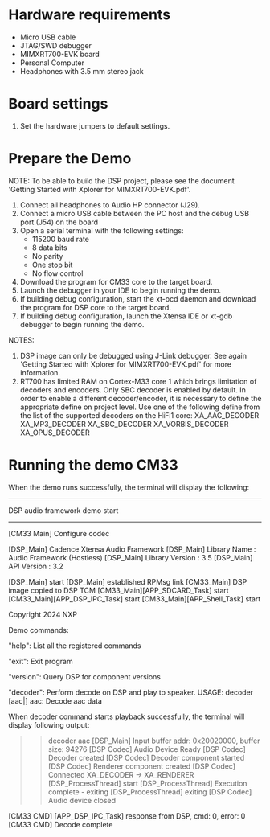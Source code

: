 Hardware requirements
=====================
- Micro USB cable
- JTAG/SWD debugger
- MIMXRT700-EVK board
- Personal Computer
- Headphones with 3.5 mm stereo jack

Board settings
==============
1. Set the hardware jumpers to default settings.

Prepare the Demo
================
NOTE: To be able to build the DSP project, please see the document
'Getting Started with Xplorer for MIMXRT700-EVK.pdf'.

1.  Connect all headphones to Audio HP connector (J29).
2.  Connect a micro USB cable between the PC host and the debug USB port (J54) on the board
3.  Open a serial terminal with the following settings:
    - 115200 baud rate
    - 8 data bits
    - No parity
    - One stop bit
    - No flow control
4.  Download the program for CM33 core to the target board.
5.  Launch the debugger in your IDE to begin running the demo.
6.  If building debug configuration, start the xt-ocd daemon and download the program for DSP core to the target board.
7.  If building debug configuration, launch the Xtensa IDE or xt-gdb debugger to
begin running the demo.

NOTES:
1. DSP image can only be debugged using J-Link debugger. See again 'Getting Started with Xplorer for MIMXRT700-EVK.pdf' for more information.
2. RT700 has limited RAM on Cortex-M33 core 1 which brings limitation of decoders and encoders. Only SBC decoder is enabled by default.
   In order to enable a different decoder/encoder, it is necessary to define the appropriate define on project level.
   Use one of the following define from the list of the supported decoders on the HiFi1 core:
   XA_AAC_DECODER
   XA_MP3_DECODER
   XA_SBC_DECODER
   XA_VORBIS_DECODER
   XA_OPUS_DECODER


Running the demo CM33
=====================
When the demo runs successfully, the terminal will display the following:

  ******************************
  DSP audio framework demo start
  ******************************

  [CM33 Main] Configure codec

  [DSP_Main] Cadence Xtensa Audio Framework
  [DSP_Main] Library Name    : Audio Framework (Hostless)
  [DSP_Main] Library Version : 3.5
  [DSP_Main] API Version     : 3.2

  [DSP_Main] start
  [DSP_Main] established RPMsg link
  [CM33_Main] DSP image copied to DSP TCM
  [CM33_Main][APP_SDCARD_Task] start
  [CM33_Main][APP_DSP_IPC_Task] start
  [CM33_Main][APP_Shell_Task] start

  Copyright  2024  NXP

Demo commands:

  "help": List all the registered commands

  "exit": Exit program

  "version": Query DSP for component versions

  "decoder": Perform decode on DSP and play to speaker.
    USAGE: decoder [aac|]
    aac:        Decode aac data

When decoder command starts playback successfully, the terminal will display following output:

  >> decoder aac
  [DSP_Main] Input buffer addr: 0x20020000, buffer size: 94276
  [DSP Codec] Audio Device Ready
  [DSP Codec] Decoder created
  [DSP Codec] Decoder component started
  [DSP Codec] Renderer component created
  [DSP Codec] Connected XA_DECODER -> XA_RENDERER
  [DSP_ProcessThread] start
  [DSP_ProcessThread] Execution complete - exiting
  [DSP_ProcessThread] exiting
  [DSP Codec] Audio device closed

  [CM33 CMD] [APP_DSP_IPC_Task] response from DSP, cmd: 0, error: 0
  [CM33 CMD] Decode complete

